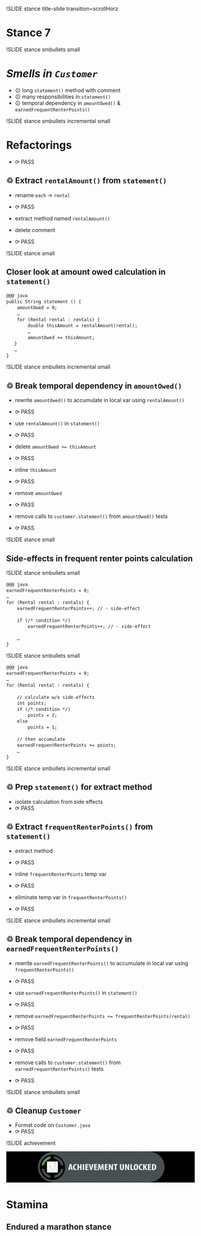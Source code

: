 !SLIDE stance title-slide transition=scrollHorz
# Stance 7

!SLIDE stance smbullets small

*Smells in `Customer`*
======================
* ☹ long `statement()` method with comment
* ☹ many responsibilities in `statement()`
* ☹ temporal dependency in `amountOwed()` & `earnedFrequentRenterPoints()`

!SLIDE stance smbullets incremental small

Refactorings
============
* <span class="PASS">⟳ PASS</span>

♲ Extract `rentalAmount()` from `statement()`
---------------------------------------------
* rename `each` → `rental`
* <span class="PASS">⟳ PASS</span>

* extract method named `rentalAmount()`
* delete comment
* <span class="PASS">⟳ PASS</span>

!SLIDE stance small

Closer look at amount owed calculation in `statement()`
-------------------------------------------------------

    @@@ java
    public String statement () {
        amountOwed = 0;
        …
        for (Rental rental : rentals) {
            double thisAmount = rentalAmount(rental);
            …
            amountOwed += thisAmount;
       }
       …
    }   

!SLIDE stance smbullets incremental small

♲ Break temporal dependency in `amountOwed()`
---------------------------------------------
* rewrite `amountOwed()` to accumulate in local var using `rentalAmount()`
* <span class="PASS">⟳ PASS</span>

* use `rentalAmount()` in `statement()`
* <span class="PASS">⟳ PASS</span>

* delete `amountOwed += thisAmount`
* <span class="PASS">⟳ PASS</span>

* inline `thisAmount`
* <span class="PASS">⟳ PASS</span>

* remove `amountOwed`
* <span class="PASS">⟳ PASS</span>

* remove calls to `customer.statement()` from `amountOwed()` tests
* <span class="PASS">⟳ PASS</span>

!SLIDE stance small

Side-effects in frequent renter points calculation
--------------------------------------------------

!SLIDE stance smbullets small

    @@@ java
    earnedFrequentRenterPoints = 0;
    …
    for (Rental rental : rentals) {
        earnedFrequentRenterPoints++; // ☜ side-effect
    
        if (/* condition */)
            earnedFrequentRenterPoints++; // ☜ side-effect
 
        …
    }

!SLIDE stance smbullets small

    @@@ java
    earnedFrequentRenterPoints = 0;
    …
    for (Rental rental : rentals) {

        // calculate w/o side-effects
        int points;
        if (/* condition */)
            points = 2;
        else
            points = 1;

        // then accumulate
        earnedFrequentRenterPoints += points;
        …
    }

!SLIDE stance smbullets incremental small

♲ Prep `statement()` for extract method
---------------------------------------
* isolate calculation from side effects
* <span class="PASS">⟳ PASS</span>

♲ Extract `frequentRenterPoints()` from `statement()`
-----------------------------------------------------
* extract method
* <span class="PASS">⟳ PASS</span>

* inline `frequentRenterPoints` temp var
* <span class="PASS">⟳ PASS</span>

* eliminate temp var in `frequentRenterPoints()`
* <span class="PASS">⟳ PASS</span>

!SLIDE stance smbullets incremental small

♲ Break temporal dependency in `earnedFrequentRenterPoints()`
-------------------------------------------------------------
* rewrite `earnedFrequentRenterPoints()` to accumulate in local var using `frequentRenterPoints()`
* <span class="PASS">⟳ PASS</span>

* use `earnedFrequentRenterPoints()` in `statement()`
* <span class="PASS">⟳ PASS</span>

* remove `earnedFrequentRenterPoints += frequentRenterPoints(rental)`
* <span class="PASS">⟳ PASS</span>

* remove field `earnedFrequentRenterPoints`
* <span class="PASS">⟳ PASS</span>

* remove calls to `customer.statement()` from `earnedFrequentRenterPoints()` tests
* <span class="PASS">⟳ PASS</span>

!SLIDE stance smbullets small

♲ Cleanup `Customer`
--------------------
* Format code on `Customer.java`
* <span class="PASS">⟳ PASS</span>

!SLIDE achievement

![achievement unlocked](achievement_unlocked.png)
# Stamina
## Endured a marathon stance
